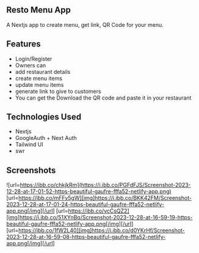 ## Resto Menu App
A Nextjs app to create menu, get link, QR Code for your menu. 

## Features

- Login/Register
- Owners can
 - add restaurant details
 - create menu items
 - update menu items
 - generate link to give to customers
 - You can get the Download the QR code and paste it in your restaurant


## Technologies Used

- Nextjs 
- GoogleAuth + Next Auth
- Tailwind UI
- swr

## Screenshots

![url=https://ibb.co/chkjkRm](https://i.ibb.co/PGFdFJS/Screenshot-2023-12-28-at-17-01-52-https-beautiful-gaufre-fffa52-netlify-app.png)
[url=https://ibb.co/mFFv5gW][img]https://i.ibb.co/BKK42FM/Screenshot-2023-12-28-at-17-01-24-https-beautiful-gaufre-fffa52-netlify-app.png[/img][/url]
[url=https://ibb.co/vcCsQZ2][img]https://i.ibb.co/51XYnBq/Screenshot-2023-12-28-at-16-59-19-https-beautiful-gaufre-fffa52-netlify-app.png[/img][/url]
[url=https://ibb.co/1fW2L40][img]https://i.ibb.co/d0YKrHf/Screenshot-2023-12-28-at-16-59-08-https-beautiful-gaufre-fffa52-netlify-app.png[/img][/url]
